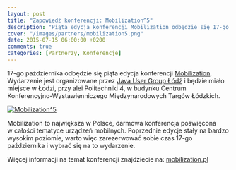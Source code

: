 ```yaml
---
layout: post
title: "Zapowiedź konferencji: Mobilization^5"
description: "Piąta edycja konferencji Mobilization odbędzie się 17-go października w Łodzi."
cover: "/images/partners/mobilization5.png"
date: 2015-07-15 06:00:00 +0200
comments: true
categories: [Partnerzy, Konferencje]
---
```

17-go października odbędzie się piąta edycja konferencji <a href="http://www.mobilization.pl" target="_blank">Mobilization</a>. Wydarzenie jest organizowane przez <a href="http://www.juglodz.pl" target="_blank">Java User Group Łódź</a> i&nbsp;będzie miało miejsce w&nbsp;Łodzi, przy alei Politechniki 4, w&nbsp;budynku Centrum Konferencyjno-Wystawienniczego Międzynarodowych Targów Łódzkich.

<div class="row text-center" style="margin-bottom:10px;">
  <div class="col-md-12">
    <a class="no-text-decoration" href="http://2015.mobilization.pl" target="_blank">
      <img class="no-border" src="{{ root_url }}/images/partners/mobilization5.png" alt="Mobilization^5" />
    </a>
  </div>
</div>

Mobilization to największa w&nbsp;Polsce, darmowa konferencja poświęcona w&nbsp;całości tematyce urządzeń mobilnych. Poprzednie edycje stały na bardzo wysokim poziomie, warto więc zarezerwować sobie czas 17-go października i&nbsp;wybrać się na to wydarzenie.

Więcej informacji na temat konferencji znajdziecie na: <a href="http://www.mobilization.pl" target="_blank">mobilization.pl</a>
